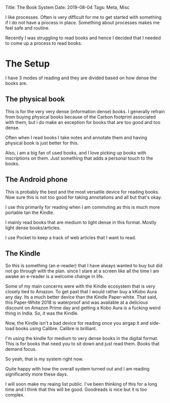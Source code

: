 Title: The Book System
Date: 2019-08-04
Tags: Meta, Misc

I like processes. Often is very difficult for me to get started with
something if I do not have a process in place. Something about
processes makes me feel safe and routine.

Recently I was struggling to read books and hence I decided that I
needed to come up a process to read books.

# The Setup
I have 3 modes of reading and they are divided based on how dense the books are.

## The physical book
This is for the very very dense (information dense) books. I generally
refrain from buying physical books because of the Carbon footprint
associated with them, but i do make an exception for books that are
too good and too dense.

Often when I read books I take notes and annotate them and having
physical book is just better for this.

Also, i am a big fan of used books, and I love picking up books with
inscriptions on them. Just something that adds a personal touch to the
books.


## The Android phone
This is probably the best and the most versatile device for reading
books.  Now sure this is not too good for taking annotations and all
but that's okay.

I use this primarily for reading when I am commuting as this is much
more portable tan the Kindle.

I mainly read books that are medium to light dense in this
format. Mostly light dense books/articles.

I use Pocket to keep a track of web articles that I want to read.

## The Kindle 
So this is something (an e-reader) that I have always wanted to buy
but did not go through with the plan. since I stare at a screen like
all the time I am awake an e-reader is a welcome change in life.

Some of my main concerns were with the Kindle ecosystem that is very
closely tied to Amazon. To get past that I would rather buy a kKobo
Aura any day. Its a much better device than the Kindle
Paper-white. That said, this Paper-White 2018 is waterproof and was
available at a delicious discount on Amazon Prime day and getting a
Kobo Aura is a fucking weird thing in India. So, it was the Kindle.

Now, the Kindle isn't a bad device for reading once you airgap it and
side-load books using Calibre. Calibre is brilliant.

I'm using the kindle for medium to very dense books in the digital
format. This is for books that need you to sit down and just read
them. Books that demand focus. 

So yeah, that is my system right now.

Quite happy with how the overall system turned out and I am reading
significantly more these days.

I will soon make my reaing list public. I've been thinking of this for
a long time and I think that this will be good. Goodreads is nice but
it is too complex. 
